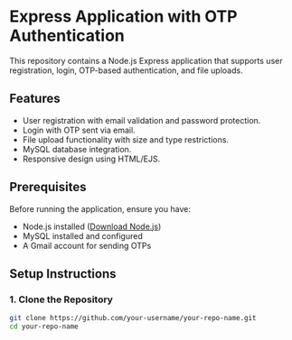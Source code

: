 # Express Application with OTP Authentication

This repository contains a Node.js Express application that supports user registration, login, OTP-based authentication, and file uploads.

## Features
- User registration with email validation and password protection.
- Login with OTP sent via email.
- File upload functionality with size and type restrictions.
- MySQL database integration.
- Responsive design using HTML/EJS.

## Prerequisites
Before running the application, ensure you have:
- Node.js installed ([Download Node.js](https://nodejs.org/))
- MySQL installed and configured
- A Gmail account for sending OTPs

## Setup Instructions

### 1. Clone the Repository
```bash
git clone https://github.com/your-username/your-repo-name.git
cd your-repo-name
